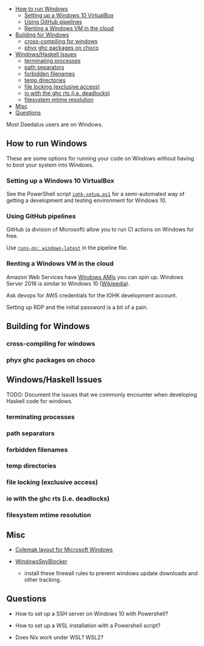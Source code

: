  - [How to run Windows](#how-to-run-windows)
      - [Setting up a Windows 10
        VirtualBox](#setting-up-a-windows-10-virtualbox)
      - [Using GitHub pipelines](#using-github-pipelines)
      - [Renting a Windows VM in the
        cloud](#renting-a-windows-vm-in-the-cloud)
  - [Building for Windows](#building-for-windows)
      - [cross-compiling for windows](#cross-compiling-for-windows)
      - [phyx ghc packages on choco](#phyx-ghc-packages-on-choco)
  - [Windows/Haskell Issues](#windowshaskell-issues)
      - [terminating processes](#terminating-processes)
      - [path separators](#path-separators)
      - [forbidden filenames](#forbidden-filenames)
      - [temp directories](#temp-directories)
      - [file locking (exclusive
        access)](#file-locking-exclusive-access)
      - [io with the ghc rts
        (i.e. deadlocks)](#io-with-the-ghc-rts-i.e.-deadlocks)
      - [filesystem mtime resolution](#filesystem-mtime-resolution)
  - [Misc](#misc)
  - [Questions](#questions)

Most Daedalus users are on Windows.

## How to run Windows

These are some options for running your code on Windows without having
to boot your system into Windows.

### Setting up a Windows 10 VirtualBox

See the PowerShell script [`iohk-setup.ps1`](./scripts/iohk-setup.ps1)
for a semi-automated way of getting a development and testing
environment for Windows 10.

### Using GitHub pipelines

GitHub (a division of Microsoft) allow you to run CI actions on Windows
for free.

Use [`runs-on:
windows-latest`](https://help.github.com/en/actions/reference/workflow-syntax-for-github-actions#jobsjob_idruns-on)
in the pipeline file.

### Renting a Windows VM in the cloud

Amazon Web Services have [Windows
AMIs](https://aws.amazon.com/windows/resources/amis/) you can spin up.
Windows Server 2016 is similar to Windows 10
([Wikipedia](https://en.wikipedia.org/wiki/Windows_Server_2016)).

Ask devops for AWS credentials for the IOHK development account.

Setting up RDP and the initial password is a bit of a pain.

## Building for Windows

### cross-compiling for windows

### phyx ghc packages on choco

## Windows/Haskell Issues

TODO: Document the issues that we commonly encounter when developing
Haskell code for windows.

### terminating processes

### path separators

### forbidden filenames

### temp directories

### file locking (exclusive access)

### io with the ghc rts (i.e. deadlocks)

### filesystem mtime resolution

## Misc

  - [Colemak layout for Microsoft Windows](https://colemak.com/Windows)

  - [WindowsSpyBlocker](https://github.com/crazy-max/WindowsSpyBlocker)
    - install these firewall rules to prevent windows update downloads
    and other tracking.

## Questions

  - How to set up a SSH server on Windows 10 with Powershell?

  - How to set up a WSL installation with a Powershell script?

  - Does Nix work under WSL? WSL2?
